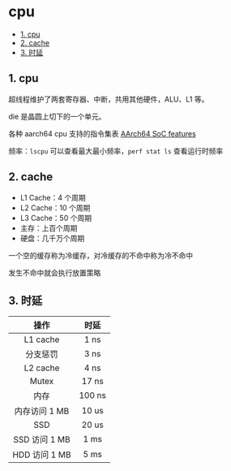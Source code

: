 # cpu

- [1. cpu](#1-cpu)
- [2. cache](#2-cache)
- [3. 时延](#3-时延)

## 1. cpu

超线程维护了两套寄存器、中断，共用其他硬件，ALU、L1 等。

die 是晶圆上切下的一个单元。

各种 aarch64 cpu 支持的指令集表 [AArch64 SoC features](https://gpages.juszkiewicz.com.pl/arm-socs-table/arm-socs.html)

频率：`lscpu` 可以查看最大最小频率，`perf stat ls` 查看运行时频率

## 2. cache

- L1 Cache：4 个周期
- L2 Cache：10 个周期
- L3 Cache：50 个周期
- 主存：上百个周期
- 硬盘：几千万个周期

一个空的缓存称为冷缓存，对冷缓存的不命中称为冷不命中

发生不命中就会执行放置策略

## 3. 时延

|     操作      |  时延  |
| :-----------: | :----: |
|   L1 cache    |  1 ns  |
|   分支惩罚    |  3 ns  |
|   L2 cache    |  4 ns  |
|     Mutex     | 17 ns  |
|     内存      | 100 ns |
| 内存访问 1 MB | 10 us  |
|      SSD      | 20 us  |
| SSD 访问 1 MB |  1 ms  |
| HDD 访问 1 MB |  5 ms  |
